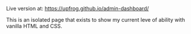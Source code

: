 Live version at: https://upfrog.github.io/admin-dashboard/

This is an isolated page that exists to show my current leve of ability with vanilla HTML and CSS.
